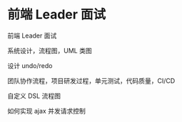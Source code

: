 # 前端 Leader 面试

前端 Leader 面试

系统设计，流程图，UML 类图

设计 undo/redo

团队协作流程，项目研发过程，单元测试，代码质量，CI/CD

自定义 DSL 流程图

如何实现 ajax 并发请求控制
